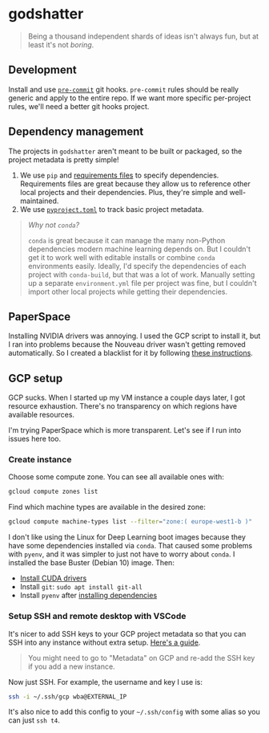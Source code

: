 # godshatter

> Being a thousand independent shards of ideas isn't always fun, but at least
> it's not *boring*.

## Development

Install and use [`pre-commit`](https://pre-commit.com/) git hooks. `pre-commit`
rules should be really generic and apply to the entire repo. If we want more specific
per-project rules, we'll need a better git hooks project.

## Dependency management

The projects in `godshatter` aren't meant to be built or packaged, so the project
metadata is pretty simple!


1. We use `pip` and [requirements files](https://pip.pypa.io/en/stable/reference/requirements-file-format/#requirements-file-format)
   to specify dependencies. Requirements files are great because they allow us to
   reference other local projects and their dependencies. Plus, they're simple and
   well-maintained.
2. We use [`pyproject.toml`](https://packaging.python.org/en/latest/specifications/declaring-project-metadata/#declaring-project-metadata)
   to track basic project metadata.

> *Why not `conda`?*
>
> `conda` is great because it can manage the many non-Python dependencies modern
> machine learning depends on. But I couldn't get it to work well with editable
> installs or combine `conda` environments easily. Ideally, I'd specify the dependencies
> of each project with `conda-build`, but that was a lot of work. Manually setting
> up a separate `environment.yml` file per project was fine, but I couldn't import
> other local projects while getting their dependencies.

## PaperSpace

Installing NVIDIA drivers was annoying. I used the GCP script to install it, but
I ran into problems because the Nouveau driver wasn't getting removed automatically.
So I created a blacklist for it by following [these instructions](https://gist.github.com/wangruohui/df039f0dc434d6486f5d4d098aa52d07#creat-blacklist-for-nouveau-driver).

## GCP setup

GCP sucks. When I started up my VM instance a couple days later, I got resource
exhaustion. There's no transparency on which regions have available resources.

I'm trying PaperSpace which is more transparent. Let's see if I run into issues
here too.

### Create instance

Choose some compute zone. You can see all available ones with:

```bash
gcloud compute zones list
```

Find which machine types are available in the desired zone:

```bash
gcloud compute machine-types list --filter="zone:( europe-west1-b )"
```

I don't like using the Linux for Deep Learning boot images because they have some
dependencies installed via `conda`. That caused some problems with `pyenv`, and
it was simpler to just not have to worry about `conda`. I installed the base Buster
(Debian 10) image. Then:

- [Install CUDA drivers](https://cloud.google.com/compute/docs/gpus/install-drivers-gpu#no-secure-boot)
- Install `git`: `sudo apt install git-all`
- Install `pyenv` after [installing dependencies](https://github.com/pyenv/pyenv/wiki)

### Setup SSH and remote desktop with VSCode

It's nicer to add SSH keys to your GCP project metadata so that you can SSH into
any instance without extra setup. [Here's a guide](https://cloud.google.com/compute/docs/connect/add-ssh-keys#add_ssh_keys_to_project_metadata).

> You might need to go to "Metadata" on GCP and re-add the SSH key if you add a
> new instance.

Now just SSH. For example, the username and key I use is:

```bash
ssh -i ~/.ssh/gcp wba@EXTERNAL_IP
```

It's also nice to add this config to your `~/.ssh/config` with some alias so you
can just `ssh t4`.
